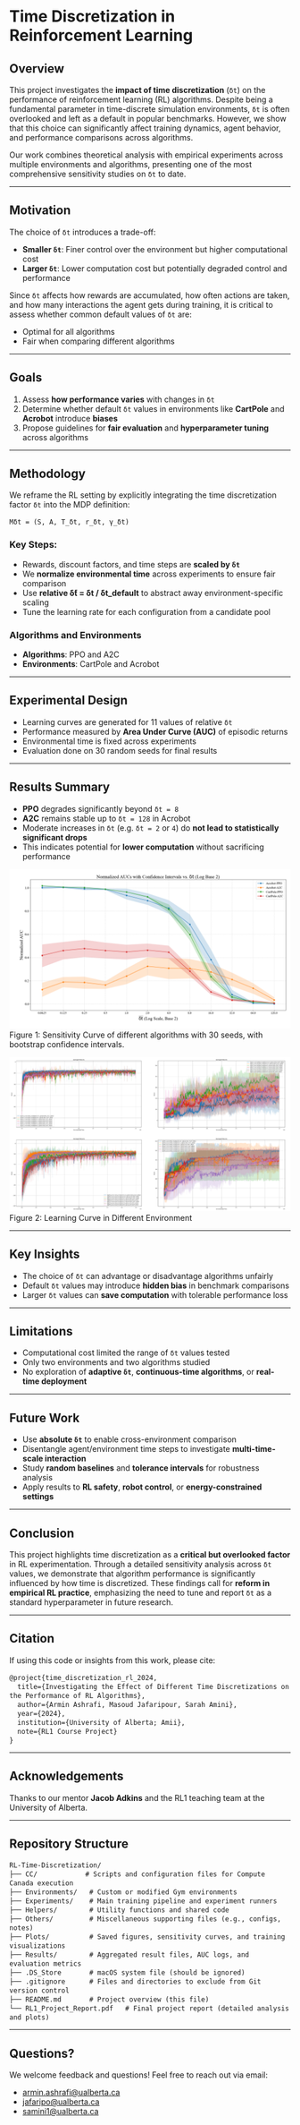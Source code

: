 # Time Discretization in Reinforcement Learning

## Overview

This project investigates the **impact of time discretization** (`δt`) on the performance of reinforcement learning (RL) algorithms. Despite being a fundamental parameter in time-discrete simulation environments, `δt` is often overlooked and left as a default in popular benchmarks. However, we show that this choice can significantly affect training dynamics, agent behavior, and performance comparisons across algorithms.

Our work combines theoretical analysis with empirical experiments across multiple environments and algorithms, presenting one of the most comprehensive sensitivity studies on `δt` to date.

---

## Motivation

The choice of `δt` introduces a trade-off:

* **Smaller `δt`**: Finer control over the environment but higher computational cost
* **Larger `δt`**: Lower computation cost but potentially degraded control and performance

Since `δt` affects how rewards are accumulated, how often actions are taken, and how many interactions the agent gets during training, it is critical to assess whether common default values of `δt` are:

* Optimal for all algorithms
* Fair when comparing different algorithms

---

## Goals

1. Assess **how performance varies** with changes in `δt`
2. Determine whether default `δt` values in environments like **CartPole** and **Acrobot** introduce **biases**
3. Propose guidelines for **fair evaluation** and **hyperparameter tuning** across algorithms

---

## Methodology

We reframe the RL setting by explicitly integrating the time discretization factor `δt` into the MDP definition:

```
Mδt = (S, A, T_δt, r_δt, γ_δt)
```

### Key Steps:

* Rewards, discount factors, and time steps are **scaled by `δt`**
* We **normalize environmental time** across experiments to ensure fair comparison
* Use **relative δ̄t = δt / δt\_default** to abstract away environment-specific scaling
* Tune the learning rate for each configuration from a candidate pool

### Algorithms and Environments

* **Algorithms**: PPO and A2C
* **Environments**: CartPole and Acrobot

---

## Experimental Design

* Learning curves are generated for 11 values of relative `δt`
* Performance measured by **Area Under Curve (AUC)** of episodic returns
* Environmental time is fixed across experiments
* Evaluation done on 30 random seeds for final results

---

## Results Summary

* **PPO** degrades significantly beyond `δt = 8`
* **A2C** remains stable up to `δt = 128` in Acrobot
* Moderate increases in `δt` (e.g. `δt = 2` or `4`) do **not lead to statistically significant drops**
* This indicates potential for **lower computation** without sacrificing performance

![alt text](Sen3.png)
Figure 1: Sensitivity Curve of different algorithms with 30 seeds, with bootstrap confidence intervals.

![alt text](Learning_Curve.png)
Figure 2: Learning Curve in Different Environment

---

## Key Insights

* The choice of `δt` can advantage or disadvantage algorithms unfairly
* Default `δt` values may introduce **hidden bias** in benchmark comparisons
* Larger `δt` values can **save computation** with tolerable performance loss

---

## Limitations

* Computational cost limited the range of `δt` values tested
* Only two environments and two algorithms studied
* No exploration of **adaptive `δt`**, **continuous-time algorithms**, or **real-time deployment**

---

## Future Work

* Use **absolute `δt`** to enable cross-environment comparison
* Disentangle agent/environment time steps to investigate **multi-time-scale interaction**
* Study **random baselines** and **tolerance intervals** for robustness analysis
* Apply results to **RL safety**, **robot control**, or **energy-constrained settings**

---

## Conclusion

This project highlights time discretization as a **critical but overlooked factor** in RL experimentation. Through a detailed sensitivity analysis across `δt` values, we demonstrate that algorithm performance is significantly influenced by how time is discretized. These findings call for **reform in empirical RL practice**, emphasizing the need to tune and report `δt` as a standard hyperparameter in future research.

---

## Citation

If using this code or insights from this work, please cite:

```
@project{time_discretization_rl_2024,
  title={Investigating the Effect of Different Time Discretizations on the Performance of RL Algorithms},
  author={Armin Ashrafi, Masoud Jafaripour, Sarah Amini},
  year={2024},
  institution={University of Alberta; Amii},
  note={RL1 Course Project}
}
```

---

## Acknowledgements

Thanks to our mentor **Jacob Adkins** and the RL1 teaching team at the University of Alberta.

---

## Repository Structure

```
RL-Time-Discretization/
├── CC/            # Scripts and configuration files for Compute Canada execution
├── Environments/   # Custom or modified Gym environments
├── Experiments/    # Main training pipeline and experiment runners
├── Helpers/        # Utility functions and shared code
├── Others/         # Miscellaneous supporting files (e.g., configs, notes)
├── Plots/          # Saved figures, sensitivity curves, and training visualizations
├── Results/        # Aggregated result files, AUC logs, and evaluation metrics
├── .DS_Store       # macOS system file (should be ignored)
├── .gitignore      # Files and directories to exclude from Git version control
├── README.md       # Project overview (this file)
└── RL1_Project_Report.pdf   # Final project report (detailed analysis and plots)
```

---

## Questions?

We welcome feedback and questions! Feel free to reach out via email:

* [armin.ashrafi@ualberta.ca](mailto:armin.ashrafi@ualberta.ca)
* [jafaripo@ualberta.ca](mailto:jafaripo@ualberta.ca)
* [samini1@ualberta.ca](mailto:samini1@ualberta.ca)
